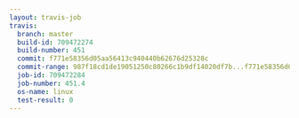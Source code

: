 ```yaml
---
layout: travis-job
travis:
  branch: master
  build-id: 709472274
  build-number: 451
  commit: f771e58356d05aa56413c940440b62676d25328c
  commit-range: 987f18cd1de19051250c80266c1b9df14020df7b...f771e58356d05aa56413c940440b62676d25328c
  job-id: 709472284
  job-number: 451.4
  os-name: linux
  test-result: 0
---
```

